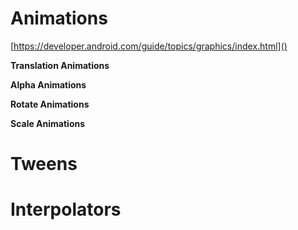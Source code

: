 # Animations

[https://developer.android.com/guide/topics/graphics/index.html]()

**Translation Animations**

**Alpha Animations**

**Rotate Animations**

**Scale Animations**

# Tweens

# Interpolators


